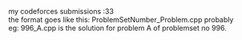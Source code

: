 my codeforces submissions :33 <br />
the format goes like this: ProblemSetNumber_Problem.cpp probably <br />
eg: 996_A.cpp is the solution for problem A of problemset no 996.

